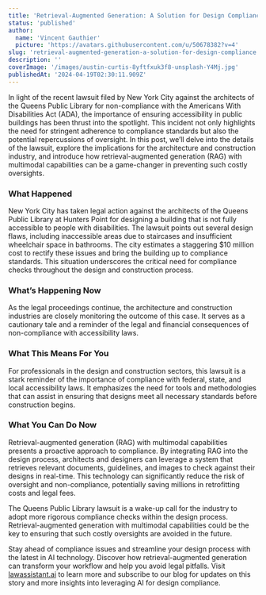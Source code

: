 ```yaml
---
title: 'Retrieval-Augmented Generation: A Solution for Design Compliance'
status: 'published'
author:
  name: 'Vincent Gauthier'
  picture: 'https://avatars.githubusercontent.com/u/50678382?v=4'
slug: 'retrieval-augmented-generation-a-solution-for-design-compliance'
description: ''
coverImage: '/images/austin-curtis-8yftfxuk3f8-unsplash-Y4Mj.jpg'
publishedAt: '2024-04-19T02:30:11.909Z'
---
```


In light of the recent lawsuit filed by New York City against the architects of the Queens Public Library for non-compliance with the Americans With Disabilities Act (ADA), the importance of ensuring accessibility in public buildings has been thrust into the spotlight. This incident not only highlights the need for stringent adherence to compliance standards but also the potential repercussions of oversight. In this post, we’ll delve into the details of the lawsuit, explore the implications for the architecture and construction industry, and introduce how retrieval-augmented generation (RAG) with multimodal capabilities can be a game-changer in preventing such costly oversights.

### **What Happened**

New York City has taken legal action against the architects of the Queens Public Library at Hunters Point for designing a building that is not fully accessible to people with disabilities. The lawsuit points out several design flaws, including inaccessible areas due to staircases and insufficient wheelchair space in bathrooms. The city estimates a staggering $10 million cost to rectify these issues and bring the building up to compliance standards. This situation underscores the critical need for compliance checks throughout the design and construction process.

### **What’s Happening Now**

As the legal proceedings continue, the architecture and construction industries are closely monitoring the outcome of this case. It serves as a cautionary tale and a reminder of the legal and financial consequences of non-compliance with accessibility laws.

### **What This Means For You**

For professionals in the design and construction sectors, this lawsuit is a stark reminder of the importance of compliance with federal, state, and local accessibility laws. It emphasizes the need for tools and methodologies that can assist in ensuring that designs meet all necessary standards before construction begins.

### **What You Can Do Now**

Retrieval-augmented generation (RAG) with multimodal capabilities presents a proactive approach to compliance. By integrating RAG into the design process, architects and designers can leverage a system that retrieves relevant documents, guidelines, and images to check against their designs in real-time. This technology can significantly reduce the risk of oversight and non-compliance, potentially saving millions in retrofitting costs and legal fees.

The Queens Public Library lawsuit is a wake-up call for the industry to adopt more rigorous compliance checks within the design process. Retrieval-augmented generation with multimodal capabilities could be the key to ensuring that such costly oversights are avoided in the future.

Stay ahead of compliance issues and streamline your design process with the latest in AI technology. Discover how retrieval-augmented generation can transform your workflow and help you avoid legal pitfalls. Visit [lawassistant.ai](https://www.perplexity.ai/search#) to learn more and subscribe to our blog for updates on this story and more insights into leveraging AI for design compliance.